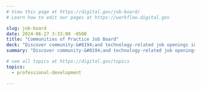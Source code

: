 ```yaml
---
# View this page at https://digital.gov/job-board/
# Learn how to edit our pages at https://workflow.digital.gov

slug: job-board
date: 2024-06-27 3:33:00 -0500
title: "Communities of Practice Job Board"
deck: "Discover community-&#8194;and technology-related job openings in the federal government, gathered by Digital.gov community members."
summary: "Discover community-&#8194;and technology-related job openings in the federal government, gathered by Digital.gov community members."

# see all topics at https://digital.gov/topics
topics:
  - professional-development

---
```

